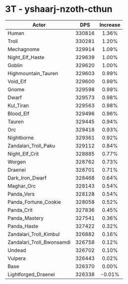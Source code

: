 # 3T - yshaarj-nzoth-cthun
| Actor | DPS | Increase |
|---|:---:|:---:|
|Human|330816|1.36%|
|Troll|330281|1.20%|
|Mechagnome|329914|1.09%|
|Night_Elf_Haste|329639|1.00%|
|Goblin|329620|1.00%|
|Highmountain_Tauren|329603|0.99%|
|Void_Elf|329600|0.99%|
|Gnome|329598|0.99%|
|Dwarf|329573|0.98%|
|Kul_Tiran|329563|0.98%|
|Blood_Elf|329496|0.96%|
|Tauren|329445|0.94%|
|Orc|329418|0.93%|
|Nightborne|329361|0.92%|
|Zandalari_Troll_Paku|329112|0.84%|
|Night_Elf_Crit|328885|0.77%|
|Worgen|328762|0.73%|
|Draenei|328701|0.71%|
|Dark_Iron_Dwarf|328468|0.64%|
|Maghar_Orc|328143|0.54%|
|Panda_Vers|328128|0.54%|
|Panda_Fortune_Cookie|328058|0.52%|
|Panda_Crit|327836|0.45%|
|Panda_Mastery|327541|0.36%|
|Panda_Haste|327422|0.32%|
|Zandalari_Troll_Kimbul|326882|0.16%|
|Zandalari_Troll_Bwonsamdi|326758|0.12%|
|Undead|326702|0.10%|
|Vulpera|326443|0.02%|
|Base|326370|0.00%|
|Lightforged_Draenei|326338|-0.01%|
